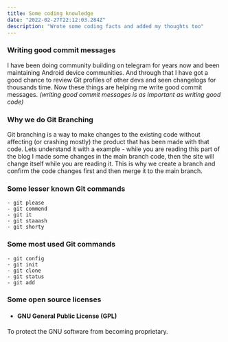 ```yaml
---
title: Some coding knowledge
date: "2022-02-27T22:12:03.284Z"
description: "Wrote some coding facts and added my thoughts too"
---
```


### Writing good commit messages
I have been doing community building on telegram for years now and been maintaining Android device communities. And through that I have got a good chance to review Git profiles of other devs and seen changelogs for thousands time. Now these things are helping me write good commit messages. *(writing good commit messages is as important as writing good code)*

### Why we do Git Branching
Git branching is a way to make changes to the existing code without affecting (or crashing mostly) the product that has been made with that code. Lets understand it with a example - while you are reading this part of the blog I made some changes in the main branch code, then the site will change itself while you are reading it. This is why we create a branch and confirm the code changes first and then merge it to the main branch.

### Some lesser known Git commands
    - git please
    - git commend
    - git it
    - git staaash
    - git shorty

### Some most used Git commands
    - git config
    - git init
    - git clone
    - git status
    - git add

### Some open source licenses
- #### GNU General Public License (GPL)
To protect the GNU software from becoming proprietary.
